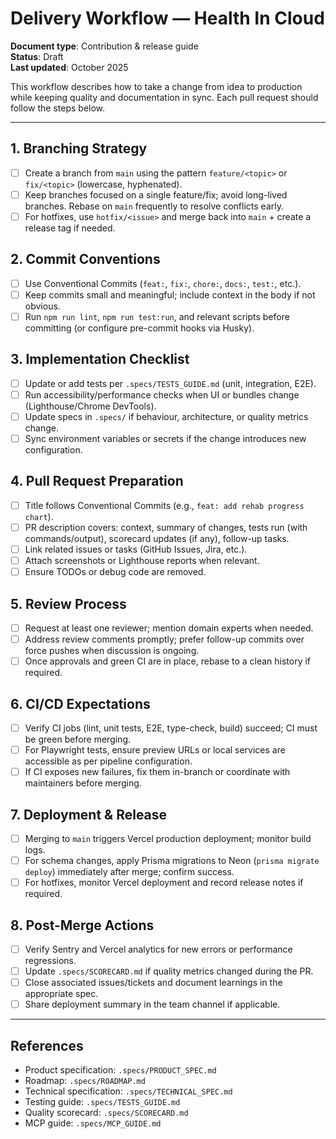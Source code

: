 # Delivery Workflow — Health In Cloud

**Document type**: Contribution & release guide  
**Status**: Draft  
**Last updated**: October 2025

This workflow describes how to take a change from idea to production while keeping quality and documentation in sync. Each pull request should follow the steps below.

---

## 1. Branching Strategy
- [ ] Create a branch from `main` using the pattern `feature/<topic>` or `fix/<topic>` (lowercase, hyphenated).
- [ ] Keep branches focused on a single feature/fix; avoid long-lived branches. Rebase on `main` frequently to resolve conflicts early.
- [ ] For hotfixes, use `hotfix/<issue>` and merge back into `main` + create a release tag if needed.

## 2. Commit Conventions
- [ ] Use Conventional Commits (`feat:`, `fix:`, `chore:`, `docs:`, `test:`, etc.).
- [ ] Keep commits small and meaningful; include context in the body if not obvious.
- [ ] Run `npm run lint`, `npm run test:run`, and relevant scripts before committing (or configure pre-commit hooks via Husky).

## 3. Implementation Checklist
- [ ] Update or add tests per `.specs/TESTS_GUIDE.md` (unit, integration, E2E).
- [ ] Run accessibility/performance checks when UI or bundles change (Lighthouse/Chrome DevTools).
- [ ] Update specs in `.specs/` if behaviour, architecture, or quality metrics change.
- [ ] Sync environment variables or secrets if the change introduces new configuration.

## 4. Pull Request Preparation
- [ ] Title follows Conventional Commits (e.g., `feat: add rehab progress chart`).
- [ ] PR description covers: context, summary of changes, tests run (with commands/output), scorecard updates (if any), follow-up tasks.
- [ ] Link related issues or tasks (GitHub Issues, Jira, etc.).
- [ ] Attach screenshots or Lighthouse reports when relevant.
- [ ] Ensure TODOs or debug code are removed.

## 5. Review Process
- [ ] Request at least one reviewer; mention domain experts when needed.
- [ ] Address review comments promptly; prefer follow-up commits over force pushes when discussion is ongoing.
- [ ] Once approvals and green CI are in place, rebase to a clean history if required.

## 6. CI/CD Expectations
- [ ] Verify CI jobs (lint, unit tests, E2E, type-check, build) succeed; CI must be green before merging.
- [ ] For Playwright tests, ensure preview URLs or local services are accessible as per pipeline configuration.
- [ ] If CI exposes new failures, fix them in-branch or coordinate with maintainers before merging.

## 7. Deployment & Release
- [ ] Merging to `main` triggers Vercel production deployment; monitor build logs.
- [ ] For schema changes, apply Prisma migrations to Neon (`prisma migrate deploy`) immediately after merge; confirm success.
- [ ] For hotfixes, monitor Vercel deployment and record release notes if required.

## 8. Post-Merge Actions
- [ ] Verify Sentry and Vercel analytics for new errors or performance regressions.
- [ ] Update `.specs/SCORECARD.md` if quality metrics changed during the PR.
- [ ] Close associated issues/tickets and document learnings in the appropriate spec.
- [ ] Share deployment summary in the team channel if applicable.

---

## References
- Product specification: `.specs/PRODUCT_SPEC.md`
- Roadmap: `.specs/ROADMAP.md`
- Technical specification: `.specs/TECHNICAL_SPEC.md`
- Testing guide: `.specs/TESTS_GUIDE.md`
- Quality scorecard: `.specs/SCORECARD.md`
- MCP guide: `.specs/MCP_GUIDE.md`
